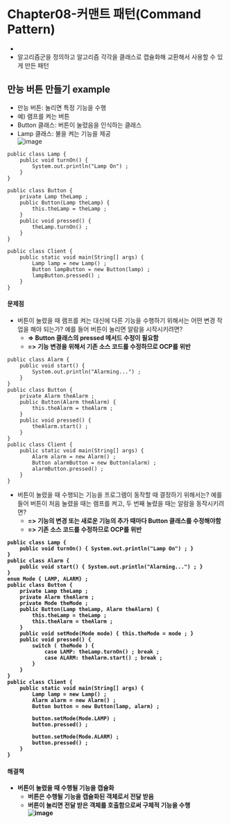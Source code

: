 # Chapter08-커맨트 패턴(Command Pattern)
- 
- 알고리즘군을 정의하고 알고리즘 각각을 클래스로 캡슐화해 교환해서 사용할 수 있게 만든 패턴

## 만능 버튼 만들기 example
- 만능 버튼: 눌리면 특정 기능을 수행
- 예) 램프를 켜는 버튼
- Button 클래스: 버튼이 눌렸음을 인식하는 클래스
- Lamp 클래스: 불을 켜는 기능을 제공<br>
![image](https://user-images.githubusercontent.com/44339530/110296685-f19aad00-8035-11eb-92ce-d0f2be586cd9.png)<br>

~~~
public class Lamp {
	public void turnOn() {
		System.out.println("Lamp On") ;
	}
}

public class Button {
	private Lamp theLamp ;
	public Button(Lamp theLamp) {
		this.theLamp = theLamp ;
	}
	public void pressed() {
		theLamp.turnOn() ;
	}
}

public class Client {
	public static void main(String[] args) {
		Lamp lamp = new Lamp() ;
		Button lampButton = new Button(lamp) ;
		lampButton.pressed() ;
	}
}
~~~

#### 문제점
- 버튼이 눌렸을 때 램프를 켜는 대신에 다른 기능을 수행하기 위해서는 어떤 변경 작업을 해야 되는가? 예를 들어 버튼이 눌리면 알람을 시작시키려면?
    - <b>=> Button 클래스의 pressed 메서드 수정이 필요함</b>
    - <b>=> 기능 변경을 위해서 기존 소스 코드를 수정하므로 OCP를 위반</b>
~~~
public class Alarm {
	public void start() {
		System.out.println("Alarming...") ;
	}
}
public class Button {
	private Alarm theAlarm ;	
	public Button(Alarm theAlarm) {
		this.theAlarm = theAlarm ;
	}
	public void pressed() {
		theAlarm.start() ;
	}
}
public class Client {
	public static void main(String[] args) {
		Alarm alarm = new Alarm() ;		
		Button alarmButton = new Button(alarm) ;
		alarmButton.pressed() ;
	}
}
~~~
- 버튼이 눌렸을 때 수행되는 기능을 프로그램이 동작할 때 결정하기 위해서는? 예를 들어 버튼이 처음 눌렸을 때는 램프를 켜고, 두 번째 눌렸을 때는 알람을 동작시키려면?
    - <b>=> 기능의 변경 또는 새로운 기능의 추가 때마다 Button 클래스를 수정해야함
    - <b>=> 기존 소스 코드를 수정하므로 OCP를 위반</b>
~~~
public class Lamp {
	public void turnOn() { System.out.println("Lamp On") ; }
}
public class Alarm {
	public void start() { System.out.println("Alarming...") ; }
}
enum Mode { LAMP, ALARM} ;
public class Button {
	private Lamp theLamp ;
	private Alarm theAlarm ;
	private Mode theMode ;
	public Button(Lamp theLamp, Alarm theAlarm) {
		this.theLamp = theLamp ;
		this.theAlarm = theAlarm ;
	}
	public void setMode(Mode mode) { this.theMode = mode ; }
	public void pressed() {
		switch ( theMode ) {
			case LAMP: theLamp.turnOn() ; break ;
			case ALARM: theAlarm.start() ; break ;
		}
	}
}
public class Client {
	public static void main(String[] args) {
		Lamp lamp = new Lamp() ;
		Alarm alarm = new Alarm() ;		
		Button button = new Button(lamp, alarm) ;
		
		button.setMode(Mode.LAMP) ;
		button.pressed() ;
		
		button.setMode(Mode.ALARM) ;
		button.pressed() ;
	}
}
~~~

#### 해결책
- 버튼이 눌렸을 때 수행될 기능을 캡슐화
    - 버튼은 수행될 기능을 캡슐화된 객체로서 전달 받음
    - 버튼이 눌리면 전달 받은 객체를 호출함으로써 구체적 기능을 수행<br>
![image](https://user-images.githubusercontent.com/44339530/110299601-396f0380-8039-11eb-9ec9-5c1f6cfec11c.png)<br>
